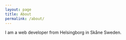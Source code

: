 ```yaml
---
layout: page
title: About
permalink: /about/
---
```


I am a web developer from Helsingborg in Skåne Sweden.
